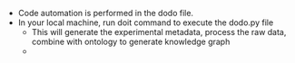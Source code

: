- Code automation is performed in the dodo file.
- In your local machine, run doit command to execute the dodo.py file
  - This will generate the experimental metadata, process the raw data, combine with ontology to generate knowledge graph
  - 